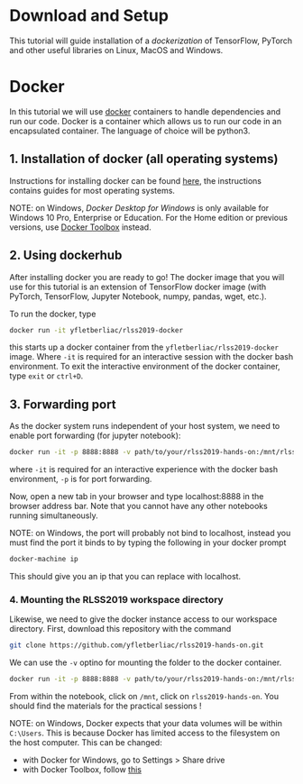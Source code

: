 # Download and Setup

This tutorial will guide installation of a *dockerization* of TensorFlow, PyTorch and other useful libraries on Linux, MacOS and Windows.

# Docker

In this tutorial we will use [docker](https://www.docker.com/) containers to handle dependencies and run our code.
Docker is a container which allows us to run our code in an encapsulated container.
The language of choice will be python3.

## 1. Installation of docker (all operating systems)

Instructions for installing docker can be found [here](https://docs.docker.com/engine/installation/#installation), the instructions contains guides for most operating systems.

NOTE: on Windows, *Docker Desktop for Windows* is only available for Windows 10 Pro, Enterprise or Education. For the Home edition or previous versions, use [Docker Toolbox](https://docs.docker.com/toolbox/overview/) instead.

## 2. Using dockerhub

After installing docker you are ready to go! The docker image that you will use for this tutorial is an extension of TensorFlow docker image (with PyTorch, TensorFlow, Jupyter Notebook, numpy, pandas, wget, etc.).

To run the docker, type

```bash
docker run -it yfletberliac/rlss2019-docker
```

this starts up a docker container from the `yfletberliac/rlss2019-docker` image.
Where `-it` is required for an interactive session with the docker bash environment.
To exit the interactive environment of the docker container, type `exit` or `ctrl+D`.

## 3. Forwarding port

As the docker system runs independent of your host system, we need to enable port forwarding (for jupyter notebook):
```bash
docker run -it -p 8888:8888 -v path/to/your/rlss2019-hands-on:/mnt/rlss2019-hands-on -d yfletberliac/rlss2019-docker
```

where `-it` is required for an interactive experience with the docker bash environment, `-p` is for port forwarding.

Now, open a new tab in your browser and type localhost:8888 in the browser address bar. Note that you cannot have any other notebooks running simultaneously.

NOTE: on Windows, the port will probably not bind to localhost, instead you must find the port it binds to by typing the following in your docker prompt

```bash
docker-machine ip
```

This should give you an ip that you can replace with localhost.

### 4. Mounting the RLSS2019 workspace directory

Likewise, we need to give the docker instance access to our workspace directory.
First, download this repository with the command

```bash
git clone https://github.com/yfletberliac/rlss2019-hands-on.git
```
We can use the `-v` optino for mounting the folder to the docker container.
```bash
docker run -it -p 8888:8888 -v path/to/your/rlss2019-hands-on:/mnt/rlss2019-hands-on -d yfletberliac/rlss2019-docker
```
From within the notebook, click on `/mnt`, click on `rlss2019-hands-on`. You should find the materials for the practical sessions !

NOTE: on Windows, Docker expects that your data volumes will be within `C:\Users`. This is because Docker has limited access to the filesystem on the host computer. This can be changed:
* with Docker for Windows, go to Settings > Share drive
* with Docker Toolbox, follow [this](https://stackoverflow.com/questions/33126271/how-to-use-volume-option-with-docker-toolbox-on-windows?answertab=votes#tab-top)
